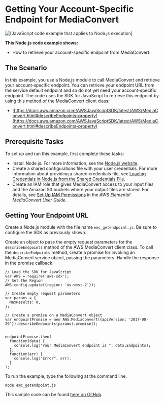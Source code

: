 # Getting Your Account\-Specific Endpoint for MediaConvert<a name="emc-examples-getendpoint"></a>

![\[JavaScript code example that applies to Node.js execution\]](http://docs.aws.amazon.com/sdk-for-javascript/v2/developer-guide/images/nodeicon.png)

**This Node\.js code example shows:**
+ How to retrieve your account\-specific endpoint from MediaConvert\.

## The Scenario<a name="emc-example-getendpoint-scenario"></a>

In this example, you use a Node\.js module to call MediaConvert and retrieve your account\-specific endpoint\. You can retrieve your endpoint URL from the service default endpoint and so do not yet need your account\-specific endpoint\. The code uses the SDK for JavaScript to retrieve this endpoint by using this method of the MediaConvert client class:
+ [https://docs.aws.amazon.com/AWSJavaScriptSDK/latest/AWS/MediaConvert.html#describeEndpoints-property](https://docs.aws.amazon.com/AWSJavaScriptSDK/latest/AWS/MediaConvert.html#describeEndpoints-property)

## Prerequisite Tasks<a name="emc-example-getendpoint-prerequisites"></a>

To set up and run this example, first complete these tasks:
+ Install Node\.js\. For more information, see the [Node\.js website](https://nodejs.org)\.
+ Create a shared configurations file with your user credentials\. For more information about providing a shared credentials file, see [Loading Credentials in Node\.js from the Shared Credentials File](loading-node-credentials-shared.md)\.
+ Create an IAM role that gives MediaConvert access to your input files and the Amazon S3 buckets where your output files are stored\. For details, see [Set Up IAM Permissions](https://docs.aws.amazon.com/mediaconvert/latest/ug/iam-role.html) in the *AWS Elemental MediaConvert User Guide*\.

## Getting Your Endpoint URL<a name="emc-example-getendpoint-url"></a>

Create a Node\.js module with the file name `emc_getendpoint.js`\. Be sure to configure the SDK as previously shown\.

Create an object to pass the empty request parameters for the `describeEndpoints` method of the AWS\.MediaConvert client class\. To call the `describeEndpoints` method, create a promise for invoking an MediaConvert service object, passing the parameters\. Handle the response in the promise callback\. 

```
// Load the SDK for JavaScript
var AWS = require('aws-sdk');
// Set the Region
AWS.config.update({region: 'us-west-2'});

// Create empty request parameters
var params = {
  MaxResults: 0,
};

// Create a promise on a MediaConvert object
var endpointPromise = new AWS.MediaConvert({apiVersion: '2017-08-29'}).describeEndpoints(params).promise();


endpointPromise.then(
  function(data) {
    console.log("Your MediaConvert endpoint is ", data.Endpoints);
  },
  function(err) {
    console.log("Error", err);
  }
);
```

To run the example, type the following at the command line\.

```
node emc_getendpoint.js
```

This sample code can be found [here on GitHub](https://github.com/awsdocs/aws-doc-sdk-examples/blob/master/javascript/example_code/mediaconvert/emc_getendpoint.js)\.